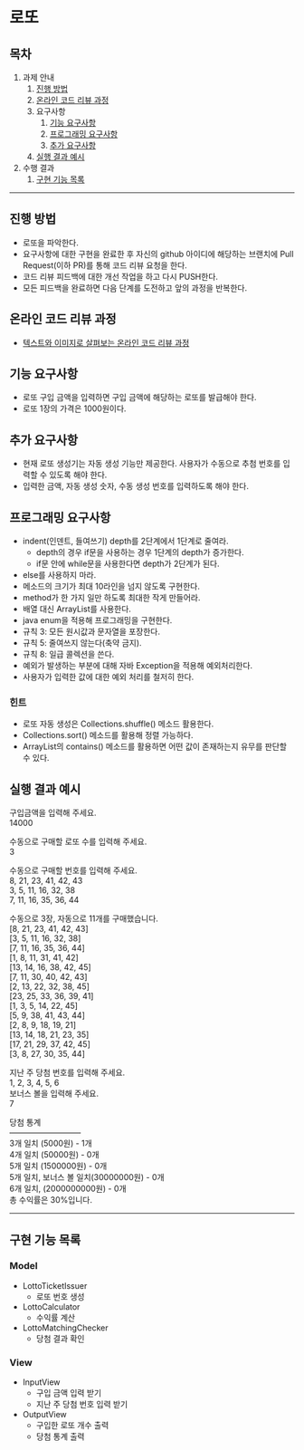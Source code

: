# 로또

## 목차

1. 과제 안내
    1. [진행 방법](#진행-방법)
    2. [온라인 코드 리뷰 과정](#온라인-코드-리뷰-과정)
    3. 요구사항
        1. [기능 요구사항](#기능-요구사항)
        2. [프로그래밍 요구사항](#프로그래밍-요구사항)
        3. [추가 요구사항](#추가-요구사항)
    4. [실행 결과 예시](#실행-결과-예시)
2. 수행 결과
    1. [구현 기능 목록](#구현-기능-목록)
    <!-- 2. [프로그램 실행 화면](#프로그램-실행-화면) -->

---

## 진행 방법

* 로또을 파악한다.
* 요구사항에 대한 구현을 완료한 후 자신의 github 아이디에 해당하는 브랜치에 Pull Request(이하 PR)를 통해 코드 리뷰 요청을 한다.
* 코드 리뷰 피드백에 대한 개선 작업을 하고 다시 PUSH한다.
* 모든 피드백을 완료하면 다음 단계를 도전하고 앞의 과정을 반복한다.

## 온라인 코드 리뷰 과정

* [텍스트와 이미지로 살펴보는 온라인 코드 리뷰 과정](https://github.com/next-step/nextstep-docs/tree/master/codereview)

## 기능 요구사항

* 로또 구입 금액을 입력하면 구입 금액에 해당하는 로또를 발급해야 한다.
* 로또 1장의 가격은 1000원이다.

## 추가 요구사항

* 현재 로또 생성기는 자동 생성 기능만 제공한다. 사용자가 수동으로 추첨 번호를 입력할 수 있도록 해야 한다.
* 입력한 금액, 자동 생성 숫자, 수동 생성 번호를 입력하도록 해야 한다.

## 프로그래밍 요구사항

* indent(인덴트, 들여쓰기) depth를 2단계에서 1단계로 줄여라.
  * depth의 경우 if문을 사용하는 경우 1단계의 depth가 증가한다.
  * if문 안에 while문을 사용한다면 depth가 2단계가 된다.
* else를 사용하지 마라.
* 메소드의 크기가 최대 10라인을 넘지 않도록 구현한다.
* method가 한 가지 일만 하도록 최대한 작게 만들어라.
* 배열 대신 ArrayList를 사용한다.
* java enum을 적용해 프로그래밍을 구현한다.
* 규칙 3: 모든 원시값과 문자열을 포장한다.
* 규칙 5: 줄여쓰지 않는다(축약 금지).
* 규칙 8: 일급 콜렉션을 쓴다.
* 예외가 발생하는 부분에 대해 자바 Exception을 적용해 예외처리한다.
* 사용자가 입력한 값에 대한 예외 처리를 철저히 한다.

### 힌트

* 로또 자동 생성은 Collections.shuffle() 메소드 활용한다.
* Collections.sort() 메소드를 활용해 정렬 가능하다.
* ArrayList의 contains() 메소드를 활용하면 어떤 값이 존재하는지 유무를 판단할 수 있다.

## 실행 결과 예시

구입금액을 입력해 주세요.  
14000  

수동으로 구매할 로또 수를 입력해 주세요.  
3

수동으로 구매할 번호를 입력해 주세요.  
8, 21, 23, 41, 42, 43  
3, 5, 11, 16, 32, 38  
7, 11, 16, 35, 36, 44

수동으로 3장, 자동으로 11개를 구매했습니다.  
[8, 21, 23, 41, 42, 43]  
[3, 5, 11, 16, 32, 38]  
[7, 11, 16, 35, 36, 44]  
[1, 8, 11, 31, 41, 42]  
[13, 14, 16, 38, 42, 45]  
[7, 11, 30, 40, 42, 43]  
[2, 13, 22, 32, 38, 45]  
[23, 25, 33, 36, 39, 41]  
[1, 3, 5, 14, 22, 45]  
[5, 9, 38, 41, 43, 44]  
[2, 8, 9, 18, 19, 21]  
[13, 14, 18, 21, 23, 35]  
[17, 21, 29, 37, 42, 45]  
[3, 8, 27, 30, 35, 44]  

지난 주 당첨 번호를 입력해 주세요.  
1, 2, 3, 4, 5, 6  
보너스 볼을 입력해 주세요.  
7  

당첨 통계  
&#8213;&#8213;&#8213;&#8213;&#8213;&#8213;&#8213;&#8213;&#8213;  
3개 일치 (5000원) - 1개  
4개 일치 (50000원) - 0개  
5개 일치 (1500000원) - 0개  
5개 일치, 보너스 볼 일치(30000000원) - 0개  
6개 일치, (2000000000원) - 0개  
총 수익률은 30%입니다.

---

## 구현 기능 목록

### Model

* LottoTicketIssuer
  * 로또 번호 생성
* LottoCalculator
  * 수익률 계산
* LottoMatchingChecker
  * 당첨 결과 확인

### View

* InputView
  * 구입 금액 입력 받기
  * 지난 주 당첨 번호 입력 받기
* OutputView
  * 구입한 로또 개수 출력
  * 당첨 통계 출력

